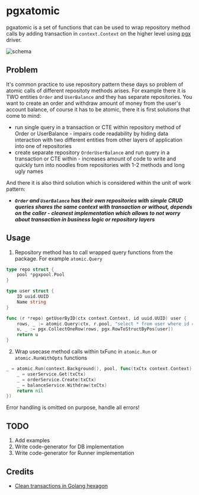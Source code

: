 # pgxatomic

pgxatomic is a set of functions that can be used to wrap repository method calls by adding transaction in `context.Context` on the higher level using [pgx](https://github.com/jackc/pgx) driver.

![schema](https://i.imgur.com/RpsfuBb.jpg)

## Problem
It's common practice to use repository pattern these days so problem of atomic calls of different repositoty methods arises.
For example there it is TWO entities `Order` and `UserBalance` and they has separate repositories. You want to create an order and withdraw amount of money from the user's account balance, of course it has to be atomic, there it is first solutions that come to mind:
- run single query in a transaction or CTE within repository method of Order or UserBalance - impairs code readability by hiding data interaction with two different entities from other layers of application into one of repositories
- create separate repository `OrderUserBalance` and run query in a transaction or CTE within - increases amount of code to write and quickly turn into noodles from repositories with 1-2 methods and long ugly names

And there it is also third solution which is considered within the unit of work pattern:
- ***`Order` and `UserBalance` has their own repositories with simple CRUD queries shares the same context with transaction or without, depends on the caller - cleanest implementation which allows to not worry about transaction in business logic or repository layers***

## Usage
1. Repository method has to call wrapped query functions from the package. For example `atomic.Query`
```go
type repo struct {
    pool *pgxpool.Pool
}

type user struct {
    ID uuid.UUID
    Name string
}

func (r *repo) getUserByID(ctx context.Context, id uuid.UUID) user {
    rows, _ := atomic.Query(ctx, r.pool, "select * from user where id = $1", id)
    u, _ := pgx.CollectOneRow(rows, pgx.RowToStructByPos[user])
    return u
}
```

2. Wrap usecase method calls within txFunc in `atomic.Run` or `atomic.RunWithOpts` functions
```go
_ = atomic.Run(context.Background(), pool, func(txCtx context.Context) error {
    _ = userService.Get(txCtx)
    _ = orderService.Create(txCtx)
    _ = balanceService.Withdraw(txCtx)
    return nil
})
```
Error handling is omitted on purpose, handle all errors!

## TODO
1. Add examples
2. Write code-generator for DB implementation
3. Write code-generator for Runner implementation

## Credits
- [Clean transactions in Golang hexagon](https://www.kaznacheev.me/posts/en/clean-transactions-in-hexagon)
